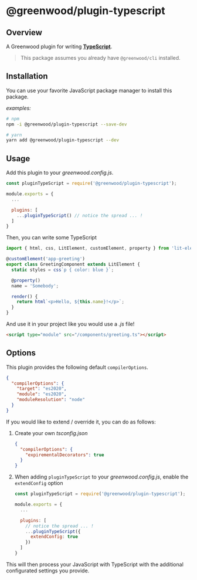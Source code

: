 # @greenwood/plugin-typescript

## Overview
A Greenwood plugin for writing [**TypeScript**](https://www.typescriptlang.org/).

> This package assumes you already have `@greenwood/cli` installed.

## Installation
You can use your favorite JavaScript package manager to install this package.

_examples:_
```bash
# npm
npm -i @greenwood/plugin-typescript --save-dev

# yarn
yarn add @greenwood/plugin-typescript --dev
```

## Usage
Add this plugin to your _greenwood.config.js_.

```javascript
const pluginTypeScript = require('@greenwood/plugin-typescript');

module.exports = {
  ...

  plugins: [
    ...pluginTypeScript() // notice the spread ... !
  ]
}
```

Then, you can write some TypeScript
```ts
import { html, css, LitElement, customElement, property } from 'lit-element';

@customElement('app-greeting')
export class GreetingComponent extends LitElement {
  static styles = css`p { color: blue }`;

  @property()
  name = 'Somebody';

  render() {
    return html`<p>Hello, ${this.name}!</p>`;
  }
}
```

And use it in your project like you would use a _.js_ file!
```html
<script type="module" src="/components/greeting.ts"></script>
```

## Options
This plugin provides the following default `compilerOptions`.

```json
{
  "compilerOptions": {
    "target": "es2020",
    "module": "es2020",
    "moduleResolution": "node"
  }
} 
```

If you would like to extend / override it, you can do as follows:

1. Create your own _tsconfig.json_
    ```json
    {
      "compilerOptions": {
        "expirementalDecorators": true
      }
    }
    ```
1. When adding `pluginTypeScript` to your _greenwood.config.js_, enable the `extendConfig` option
    ```js
    const pluginTypeScript = require('@greenwood/plugin-typescript');

    module.exports = {
      ...

      plugins: [
        // notice the spread ... !
        ...pluginTypeScript({
          extendConfig: true
        })
      ]
    }
    ```

This will then process your JavaScript with TypeScript with the additional configurated settings you provide.  